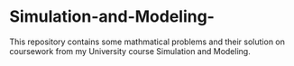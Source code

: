 # Simulation-and-Modeling-
This repository contains some mathmatical problems and their solution on coursework from my University course Simulation and Modeling.
